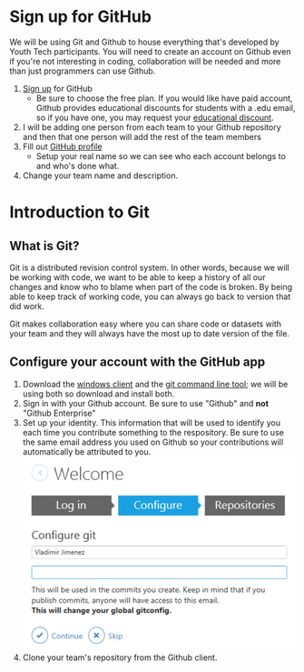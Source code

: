 Sign up for GitHub
===

We will be using Git and Github to house everything that's developed by Youth Tech participants. You will need to create an account on Github even if you're not interesting in coding, collaboration will be needed and more than just programmers can use Github.

1. [Sign up](https://github.com/join) for GitHub
    - Be sure to choose the free plan. If you would like have paid account, Github provides educational discounts for students with a .edu email, so if you have one, you may request your [educational discount](https://education.github.com/).
2. I will be adding one person from each team to your Github repository and then that one person will add the rest of the team members
3. Fill out [GitHub profile](https://github.com/settings/profile)
    - Setup your real name so we can see who each account belongs to and who's done what.
4. Change your team name and description.

Introduction to Git
===

## What is Git?

Git is a distributed revision control system. In other words, because we will be working with code, we want to be able to keep a history of all our changes and know who to blame when part of the code is broken. By being able to keep track of working code, you can always go back to version that did work.

Git makes collaboration easy where you can share code or datasets with your team and they will always have the most up to date version of the file.

## Configure your account with the GitHub app

1. Download the [windows client](https://windows.github.com/) and the [git command line tool](https://msysgit.github.io/); we will be using both so download and install both.
2. Sign in with your Github account. Be sure to use "Github" and **not** "Github Enterprise"
3. Set up your identity. This information that will be used to identify you each time you contribute something to the respository. Be sure to use the same email address you used on Github so your contributions will automatically be attributed to you.  
![Identity](https://raw.githubusercontent.com/YouthTechProgram/Presentations/master/Lessons/01%20-%20Intro%20to%20Git/_resources/identity.png)
4. Clone your team's repository from the Github client.
